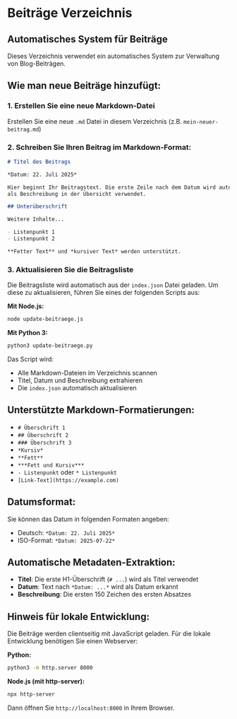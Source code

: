# Beiträge Verzeichnis

## Automatisches System für Beiträge

Dieses Verzeichnis verwendet ein automatisches System zur Verwaltung von Blog-Beiträgen.

## Wie man neue Beiträge hinzufügt:

### 1. Erstellen Sie eine neue Markdown-Datei

Erstellen Sie eine neue `.md` Datei in diesem Verzeichnis (z.B. `mein-neuer-beitrag.md`)

### 2. Schreiben Sie Ihren Beitrag im Markdown-Format:

```markdown
# Titel des Beitrags

*Datum: 22. Juli 2025*

Hier beginnt Ihr Beitragstext. Die erste Zeile nach dem Datum wird automatisch
als Beschreibung in der Übersicht verwendet.

## Unterüberschrift

Weitere Inhalte...

- Listenpunkt 1
- Listenpunkt 2

**Fetter Text** und *kursiver Text* werden unterstützt.
```

### 3. Aktualisieren Sie die Beitragsliste

Die Beitragsliste wird automatisch aus der `index.json` Datei geladen. 
Um diese zu aktualisieren, führen Sie eines der folgenden Scripts aus:

**Mit Node.js:**
```bash
node update-beitraege.js
```

**Mit Python 3:**
```bash
python3 update-beitraege.py
```

Das Script wird:
- Alle Markdown-Dateien im Verzeichnis scannen
- Titel, Datum und Beschreibung extrahieren
- Die `index.json` automatisch aktualisieren

## Unterstützte Markdown-Formatierungen:

- `# Überschrift 1`
- `## Überschrift 2`
- `### Überschrift 3`
- `*Kursiv*`
- `**Fett**`
- `***Fett und Kursiv***`
- `- Listenpunkt` oder `* Listenpunkt`
- `[Link-Text](https://example.com)`

## Datumsformat:

Sie können das Datum in folgenden Formaten angeben:
- Deutsch: `*Datum: 22. Juli 2025*`
- ISO-Format: `*Datum: 2025-07-22*`

## Automatische Metadaten-Extraktion:

- **Titel**: Die erste H1-Überschrift (`# ...`) wird als Titel verwendet
- **Datum**: Text nach `*Datum: ...*` wird als Datum erkannt
- **Beschreibung**: Die ersten 150 Zeichen des ersten Absatzes

## Hinweis für lokale Entwicklung:

Die Beiträge werden clientseitig mit JavaScript geladen. Für die lokale Entwicklung benötigen Sie einen Webserver:

**Python:**
```bash
python3 -m http.server 8000
```

**Node.js (mit http-server):**
```bash
npx http-server
```

Dann öffnen Sie `http://localhost:8000` in Ihrem Browser.